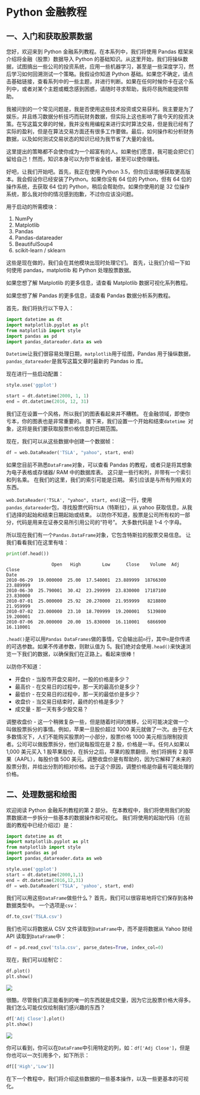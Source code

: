 # Python 金融教程

## 一、入门和获取股票数据

您好，欢迎来到 Python 金融系列教程。在本系列中，我们将使用 Pandas 框架来介绍将金融（股票）数据导入 Python 的基础知识。从这里开始，我们将操纵数据，试图搞出一些公司的投资系统，应用一些机器学习，甚至是一些深度学习，然后学习如何回溯测试一个策略。我假设你知道 Python 基础。如果您不确定，请点击基础链接，查看系列中的一些主题，并进行判断。如果在任何时候你卡在这个系列中，或者对某个主题或概念感到困惑，请随时寻求帮助，我将尽我所能提供帮助。

我被问到的一个常见问题是，我是否使用这些技术投资或交易获利。我主要是为了娱乐，并且练习数据分析技巧而玩财务数据，但实际上这也影响了我今天的投资决策。在写这篇文章的时候，我并没有用编程来进行实时算法交易，但是我已经有了实际的盈利，但是在算法交易方面还有很多工作要做。最后，如何操作和分析财务数据，以及如何测试交易状态的知识已经为我节省了大量的金钱。

这里提出的策略都不会使你成为一个超富有的人。如果他们愿意，我可能会把它们留给自己！然而，知识本身可以为你节省金钱，甚至可以使你赚钱。

好吧，让我们开始吧。首先，我正在使用 Python 3.5，但你应该能够获取更高版本。我会假设你已经安装了Python。如果你没有 64 位的 Python，但有 64 位的操作系统，去获取 64 位的 Python，稍后会帮助你。如果你使用的是 32 位操作系统，那么我对你的情况感到抱歉，不过你应该没问题。

用于启动的所需模块：

1.  NumPy
1.  Matplotlib
1.  Pandas
1.  Pandas-datareader
1.  BeautifulSoup4
1.  scikit-learn / sklearn

这些是现在做的，我们会在其他模块出现时处理它们。 首先，让我们介绍一下如何使用 pandas，matplotlib 和 Python 处理股票数据。

如果您想了解 Matplotlib 的更多信息，请查看 Matplotlib 数据可视化系列教程。

如果您想了解 Pandas 的更多信息，请查看 Pandas 数据分析系列教程。

首先，我们将执行以下导入：

```py
import datetime as dt
import matplotlib.pyplot as plt
from matplotlib import style
import pandas as pd
import pandas_datareader.data as web
```

`Datetime`让我们很容易处理日期，`matplotlib`用于绘图，Pandas 用于操纵数据，`pandas_datareader`是我写这篇文章时最新的 Pandas io 库。

现在进行一些启动配置：

```py
style.use('ggplot')

start = dt.datetime(2000, 1, 1)
end = dt.datetime(2016, 12, 31)
```

我们正在设置一个风格，所以我们的图表看起来并不糟糕。 在金融领域，即使你亏本，你的图表也是非常重要的。 接下来，我们设置一个开始和结束`datetime `对象，这将是我们要获取股票价格信息的日期范围。

现在，我们可以从这些数据中创建一个数据帧：

```py
df = web.DataReader('TSLA', "yahoo", start, end)
```

如果您目前不熟悉`DataFrame`对象，可以查看 Pandas 的教程，或者只是将其想象为电子表格或存储器/ RAM 中的数据库表。 这只是一些行和列，并带有一个索引和列名乘。 在我们的这里，我们的索引可能是日期。 索引应该是与所有列相关的东西。

`web.DataReader('TSLA', "yahoo", start, end)`这一行，使用`pandas_datareader`包，寻找股票代码`TSLA`（特斯拉），从 yahoo 获取信息，从我们选择的起始和结束日期起始或结束。 以防你不知道，股票是公司所有权的一部分，代码是用来在证券交易所引用公司的“符号”。 大多数代码是 1-4 个字母。

所以现在我们有一个`Pandas.DataFrame`对象，它包含特斯拉的股票交易信息。 让我们看看我们在这里有啥：

```py
print(df.head())
```

```
                 Open   High        Low      Close    Volume  Adj Close
Date                                                                   
2010-06-29  19.000000  25.00  17.540001  23.889999  18766300  23.889999
2010-06-30  25.790001  30.42  23.299999  23.830000  17187100  23.830000
2010-07-01  25.000000  25.92  20.270000  21.959999   8218800  21.959999
2010-07-02  23.000000  23.10  18.709999  19.200001   5139800  19.200001
2010-07-06  20.000000  20.00  15.830000  16.110001   6866900  16.110001
```

`.head()`是可以用`Pandas DataFrames`做的事情，它会输出前`n`行​​，其中`n`是你传递的可选参数。如果不传递参数，则默认值为 5。我们绝对会使用`.head()`来快速浏览一下我们的数据，以确保我们在正路上。看起来很棒！

以防你不知道：

+   开盘价 - 当股市开盘交易时，一股的价格是多少？
+   最高价 - 在交易日的过程中，那一天的最高价是多少？
+   最低价 - 在交易日的过程中，那一天的最低价是多少？
+   收盘价 - 当交易日结束时，最终的价格是多少？
+   成交量 - 那一天有多少股交易？

调整收盘价 - 这一个稍微复杂一些，但是随着时间的推移，公司可能决定做一个叫做股票拆分的事情。例如，苹果一旦股价超过 1000 美元就做了一次。由于在大多数情况下，人们不能购买股票的一小部分，股票价格 1000 美元相当限制投资者。公司可以做股票拆分，他们说每股现在是 2 股，价格是一半。任何人如果以 1,000 美元买入 1 股苹果股份，在拆分之后，苹果的股票翻倍，他们将拥有 2 股苹果（AAPL），每股价值 500 美元。调整收盘价是有帮助的，因为它解释了未来的股票分割，并给出分割的相对价格。出于这个原因，调整价格是你最有可能处理的价格。

## 二、处理数据和绘图

欢迎阅读 Python 金融系列教程的第 2 部分。 在本教程中，我们将使用我们的股票数据进一步拆分一些基本的数据操作和可视化。 我们将使用的起始代码（在前面的教程中已经介绍过）是：

```py
import datetime as dt
import matplotlib.pyplot as plt
from matplotlib import style
import pandas as pd
import pandas_datareader.data as web

style.use('ggplot')
start = dt.datetime(2000,1,1)
end = dt.datetime(2016,12,31)
df = web.DataReader('TSLA', 'yahoo', start, end)
```

我们可以用这些`DataFrame`做些什么？ 首先，我们可以很容易地将它们保存到各种数据类型中。 一个选项是`csv`：

```py
df.to_csv('TSLA.csv')
```

我们也可以将数据从 CSV 文件读取到`DataFrame`中，而不是将数据从 Yahoo 财经 API 读取到`DataFrame`中：

```py
df = pd.read_csv('tsla.csv', parse_dates=True, index_col=0)
```

现在，我们可以绘制它：

```py
df.plot()
plt.show()
```

![](https://pythonprogramming.net/static/images/finance/initial_graph_volume.png)

很酷，尽管我们真正能看到的唯一的东西就是成交量，因为它比股票价格大得多。 我们怎么可能仅仅绘制我们感兴趣的东西？

```py
df['Adj Close'].plot()
plt.show()
```

![](https://pythonprogramming.net/static/images/finance/stock_data_graph.png)

你可以看到，你可以在`DataFrame`中引用特定的列，如：`df['Adj Close']`，但是你也可以一次引用多个，如下所示：

```py
df[['High','Low']]
```

在下一个教程中，我们将介绍这些数据的一些基本操作，以及一些更基本的可视化。

